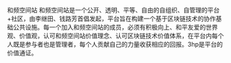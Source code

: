 和频空间站
和频空间站是一个公开、透明、平等、自由的自组织、自管理的平台+社区，由李继田、钱路芳首倡发起，平台旨在构建一个基于区块链技术的协作基础公共设施。每一个加入和频空间站的成员，必须有积极向上、和平友爱的世界观、价值观，认可和频空间站价值理念、认可区块链技术价值体系，在平台内每个人既是参与者也是管理者，每个人贡献自己的力量收获相应的回报。3hp是平台的价值通证。

